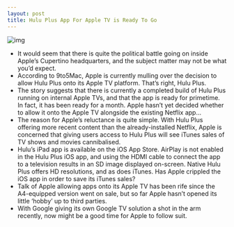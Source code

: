 ```yaml
---
layout: post
title: Hulu Plus App For Apple TV is Ready To Go
---
```

![img](http://media.idownloadblog.com/wp-content/uploads/2011/10/image-HuluPlus-logo-e1320111463502.png)
* It would seem that there is quite the political battle going on inside Apple’s Cupertino headquarters, and the subject matter may not be what you’d expect.
* According to 9to5Mac, Apple is currently mulling over the decision to allow Hulu Plus onto its Apple TV platform. That’s right, Hulu Plus.
* The story suggests that there is currently a completed build of Hulu Plus running on internal Apple TVs, and that the app is ready for primetime. In fact, it has been ready for a month. Apple hasn’t yet decided whether to allow it onto the Apple TV alongside the existing Netflix app…
* The reason for Apple’s reluctance is quite simple. With Hulu Plus offering more recent content than the already-installed Netflix, Apple is concerned that giving users access to Hulu Plus will see iTunes sales of TV shows and movies cannibalised.
* Hulu’s iPad app is available on the iOS App Store. AirPlay is not enabled in the Hulu Plus iOS app, and using the HDMI cable to connect the app to a television results in an SD image displayed on-screen. Native Hulu Plus offers HD resolutions, and as does iTunes. Has Apple crippled the iOS app in order to save its iTunes sales?
* Talk of Apple allowing apps onto its Apple TV has been rife since the A4-equipped version went on sale, but so far Apple hasn’t opened its little ‘hobby’ up to third parties.
* With Google giving its own Google TV solution a shot in the arm recently, now might be a good time for Apple to follow suit.

